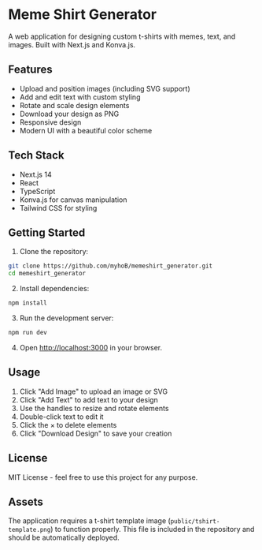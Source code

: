 # Meme Shirt Generator

A web application for designing custom t-shirts with memes, text, and images. Built with Next.js and Konva.js.

## Features

- Upload and position images (including SVG support)
- Add and edit text with custom styling
- Rotate and scale design elements
- Download your design as PNG
- Responsive design
- Modern UI with a beautiful color scheme

## Tech Stack

- Next.js 14
- React
- TypeScript
- Konva.js for canvas manipulation
- Tailwind CSS for styling

## Getting Started

1. Clone the repository:
```bash
git clone https://github.com/myhoB/memeshirt_generator.git
cd memeshirt_generator
```

2. Install dependencies:
```bash
npm install
```

3. Run the development server:
```bash
npm run dev
```

4. Open [http://localhost:3000](http://localhost:3000) in your browser.

## Usage

1. Click "Add Image" to upload an image or SVG
2. Click "Add Text" to add text to your design
3. Use the handles to resize and rotate elements
4. Double-click text to edit it
5. Click the × to delete elements
6. Click "Download Design" to save your creation

## License

MIT License - feel free to use this project for any purpose.

## Assets

The application requires a t-shirt template image (`public/tshirt-template.png`) to function properly. This file is included in the repository and should be automatically deployed.
